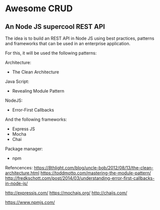 # Awesome CRUD
## An Node JS supercool REST API

The idea is to build an REST API in Node JS using best practices, patterns and frameworks that can be used in an enterprise application.

For this, it will be used the following patterns:

Architecture:
- The Clean Architecture

Java Script:
- Revealing Module Pattern

NodeJS:
- Error-First Callbacks

And the following frameworks:
- Express JS
- Mocha
- Chai

Package manager:
- npm

Refencences:
https://8thlight.com/blog/uncle-bob/2012/08/13/the-clean-architecture.html
https://toddmotto.com/mastering-the-module-pattern/
http://fredkschott.com/post/2014/03/understanding-error-first-callbacks-in-node-js/

http://expressjs.com/
https://mochajs.org/
http://chaijs.com/

https://www.npmjs.com/
